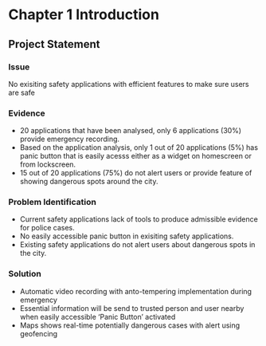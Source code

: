 # Chapter 1 Introduction

## Project Statement

### Issue

No exisiting safety applications with efficient features to make sure users are safe

### Evidence

* 20 applications that have been analysed, only 6 applications (30%) provide emergency recording.
* Based on the application analysis, only 1 out of 20 applications (5%) has panic button that is easily acesss either as a widget on homescreen or from lockscreen.
* 15 out of 20 applications (75%) do not alert users or provide feature of showing dangerous spots around the city.

### Problem Identification

* Current safety applications lack of tools to produce admissible evidence for police cases.
* No easily accessible panic button in exisiting safety applications.
* Existing safety applications do not alert users about dangerous spots in the city.

### Solution

* Automatic video recording with anto-tempering implementation during emergency
* Essential information will be send to trusted person and user nearby when easily accessible ‘Panic Button’ activated
* Maps shows real-time potentially dangerous cases with alert using geofencing
